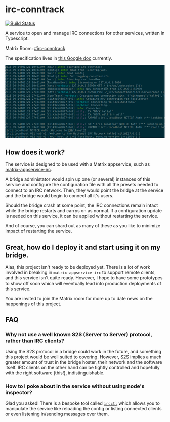 # irc-conntrack

[![Build Status](https://travis-ci.org/Half-Shot/irc-conntrack.svg?branch=master)](https://travis-ci.org/Half-Shot/irc-conntrack)

A service to open and manage IRC connections for other services, written in Typescript.

Matrix Room: [#irc-conntrack](https://matrix.to/#/#irc-conntrack:half-shot.uk)

The specification lives in [this Google doc](https://goo.gl/q2HgLA) currently.

![A kinda boring screenshot, but the best projects have them](screenshot.png)

## How does it work?

The service is designed to be used with a Matrix appservice, such as [matrix-appservice-irc](https://github.com/matrix-org/matrix-appservice-irc).

A bridge administator would spin up one (or several) instances of this service and configure the configuration file with all the presets needed to connect to an IRC network. Then, they would point the bridge at the service and the bridge would begin to connect all it's users.

Should the bridge crash at some point, the IRC connections remain intact while the bridge restarts and carrys on as normal. If a configuration update is needed on this service, it can be applied without restarting the service.

And of course, you can shard out as many of these as you like to minimize impact of restarting the service.

## Great, how do I deploy it and start using it on my bridge.

Alas, this project isn't ready to be deployed yet. There is a lot of work involved in breaking in `matrix-appservice-irc` to support remote clients, and this service isn't quite ready. However, I hope to have some prototypes to show off soon which will eventually lead into production deployments of this service.

You are invited to join the Matrix room for more up to date news on the happenings of this project.

## FAQ

### Why not use a well known S2S (Server to Server) protocol, rather than IRC clients?

Using the S2S protocol in a bridge could work in the future, and something this project would be well suited to covering. However, S2S implies a much greater amount of trust in the bridge hoster, their network and the software itself. IRC clients on the other hand can be tightly controlled and hopefully with the right software (this!), indistinguishable.

### How to I poke about in the service without using node's inspector?

Glad you asked! There is a bespoke tool called [`ircctl`](https://github.com/Half-Shot/irc-conntrack/tree/master/tools/ircctl) which allows you to manipulate the service like reloading the config or listing connected clients or even listening in/sending messages over them.

